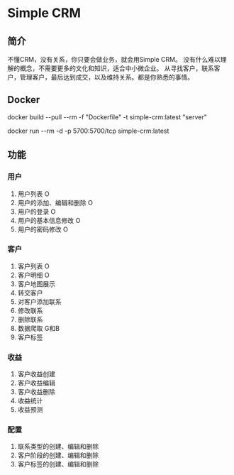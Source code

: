 # Simple CRM

## 简介

不懂CRM，没有关系，你只要会做业务，就会用Simple CRM。
没有什么难以理解的概念，不需要更多的文化和知识，适合中小微企业。
从寻找客户，联系客户，管理客户，最后达到成交，以及维持关系。都是你熟悉的事情。

## Docker

docker build --pull --rm -f "Dockerfile" -t simple-crm:latest "server"

docker run --rm -d  -p 5700:5700/tcp simple-crm:latest

## 功能

### 用户

1. 用户列表 O
2. 用户的添加、编辑和删除 O
3. 用户的登录 O
4. 用户的基本信息修改 O
5. 用户的密码修改 O


### 客户

1. 客户列表 O
2. 客户明细 O
3. 客户地图展示 
4. 转交客户
5. 对客户添加联系
6. 修改联系
7. 删除联系
8. 数据爬取 G和B 
9. 客户标签

### 收益

1. 客户收益创建
2. 客户收益编辑
3. 客户收益删除
4. 收益统计
5. 收益预测

### 配置

1. 联系类型的创建、编辑和删除
2. 客户阶段的创建、编辑和删除
3. 客户标签的创建、编辑和删除